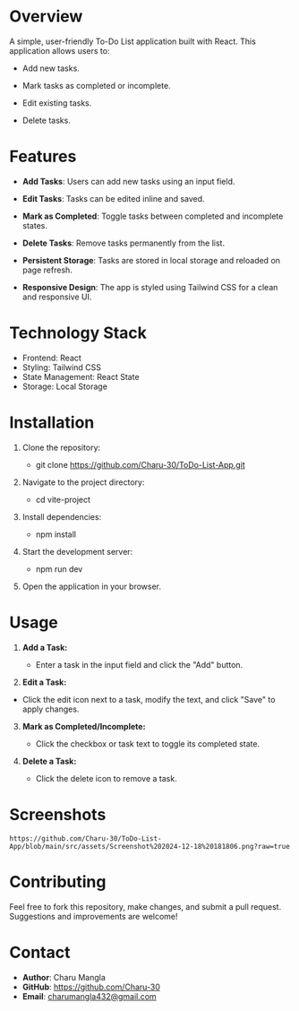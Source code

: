 # Overview
A simple, user-friendly To-Do List application built with React. This application allows users to:

* Add new tasks.

* Mark tasks as completed or incomplete.

* Edit existing tasks.

* Delete tasks.

# Features
* **Add Tasks**: Users can add new tasks using an input field.

* **Edit Tasks**: Tasks can be edited inline and saved.

* **Mark as Completed**: Toggle tasks between completed and incomplete states.

* **Delete Tasks**: Remove tasks permanently from the list.

* **Persistent Storage**: Tasks are stored in local storage and reloaded on page refresh.

* **Responsive Design**: The app is styled using Tailwind CSS for a clean and responsive UI.

# Technology Stack
* Frontend: React
* Styling: Tailwind CSS
* State Management: React State
* Storage: Local Storage

# Installation
1. Clone the repository:
    * git clone https://github.com/Charu-30/ToDo-List-App.git

2. Navigate to the project directory:
    * cd vite-project

3. Install dependencies:
    * npm install

4. Start the development server:
    * npm run dev

5. Open the application in your browser.

# Usage
1. **Add a Task:**
   * Enter a task in the input field and click the "Add" button.

2.  **Edit a Task:**
   * Click the edit icon next to a task, modify the text, and click "Save" to apply changes.

3. **Mark as Completed/Incomplete:**
   * Click the checkbox or task text to toggle its completed state.

4. **Delete a Task:**
   * Click the delete icon to remove a task.

# Screenshots
    https://github.com/Charu-30/ToDo-List-App/blob/main/src/assets/Screenshot%202024-12-18%20181806.png?raw=true

# Contributing
Feel free to fork this repository, make changes, and submit a pull request. Suggestions and improvements are welcome!

# Contact
* **Author**: Charu Mangla
* **GitHub**: https://github.com/Charu-30
* **Email**: charumangla432@gmail.com
